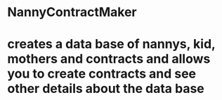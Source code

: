 # NannyContractMaker
# creates a data base of nannys, kid, mothers and contracts and allows you to create contracts and see other details about the data base
